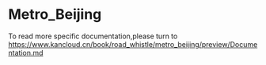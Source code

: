 # Metro_Beijing
To read more specific documentation,please turn to https://www.kancloud.cn/book/road_whistle/metro_beijing/preview/Documentation.md
